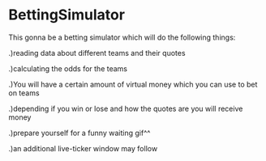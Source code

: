 # BettingSimulator

This gonna be a betting simulator which will do the following things:

.)reading data about different teams and their quotes

.)calculating the odds for the teams

.)You will have a certain amount of virtual money which you can use to bet on teams 

.)depending if you win or lose and how the quotes are you will receive money

.)prepare yourself for a funny waiting gif^^

.)an additional live-ticker window may follow
